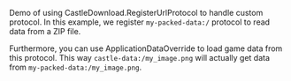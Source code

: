 Demo of using CastleDownload.RegisterUrlProtocol to handle custom protocol.
In this example, we register `my-packed-data:/` protocol to read data from a ZIP file.

Furthermore, you can use ApplicationDataOverride to load game data from
this protocol. This way `castle-data:/my_image.png` will actually get
data from `my-packed-data:/my_image.png`.
